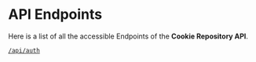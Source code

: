 # API Endpoints

Here is a list of all the accessible Endpoints of the **Cookie Repository API**.

[`/api/auth`](/Authentification.md)